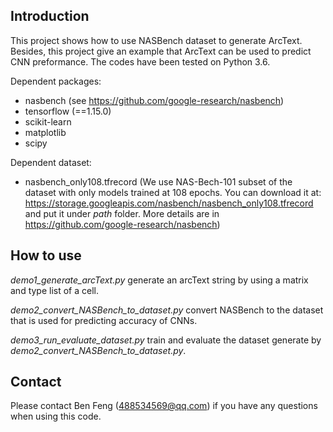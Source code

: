 ## Introduction

This project shows how to use NASBench dataset to generate ArcText. Besides, this project give an example that ArcText can be used to predict CNN preformance. 
The codes have been tested on Python 3.6.

Dependent packages:

- nasbench (see https://github.com/google-research/nasbench)
- tensorflow (==1.15.0)
- scikit-learn
- matplotlib
- scipy

Dependent dataset:

- nasbench_only108.tfrecord  (We use NAS-Bech-101 subset of the dataset with only models trained at 108 epochs. You can download it at: https://storage.googleapis.com/nasbench/nasbench_only108.tfrecord and put it under *path* folder. More details are in https://github.com/google-research/nasbench)

## How to use

*demo1_generate_arcText.py* generate an arcText string by using a matrix and type list of a cell.

*demo2_convert_NASBench_to_dataset.py* convert NASBench to the dataset that is used for predicting accuracy of CNNs.

*demo3_run_evaluate_dataset.py* train and evaluate the dataset generate by *demo2_convert_NASBench_to_dataset.py*.

## Contact
Please contact Ben Feng (488534569@qq.com) if you have any questions when using this code.
